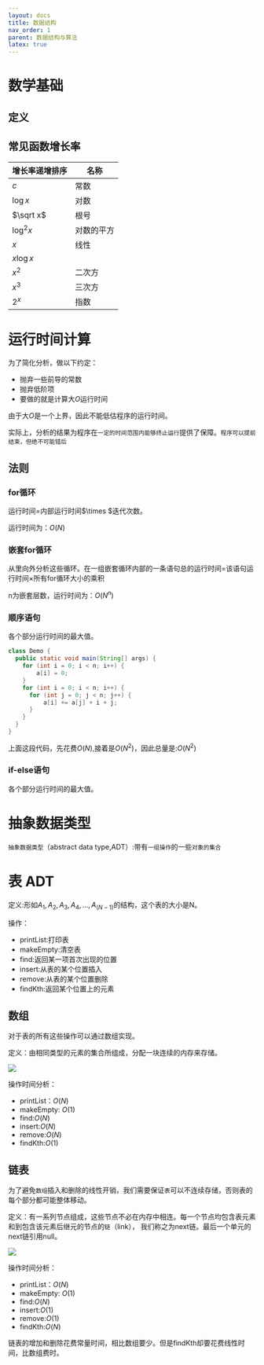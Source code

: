 ```yaml
---
layout: docs
title: 数据结构
nav_order: 1
parent: 数据结构与算法
latex: true
---
```


# 数学基础

## 定义



## 常见函数增长率

| 增长率递增排序 | 名称       |
| -------------- | ---------- |
| $c$          | 常数       |
| $\log x$     | 对数       |
| $\sqrt x$    | 根号       |
| $\log^2 x$   | 对数的平方 |
| $x$          | 线性       |
| $x\log x$    |            |
| $x^2$        | 二次方     |
| $x^3$        | 三次方     |
| $2^x$        | 指数       |

# 运行时间计算

为了简化分析，做以下约定：
- 抛弃一些前导的常数
- 抛弃低阶项
- 要做的就是计算大$O$运行时间

由于大$O$是一个上界，因此不能低估程序的运行时间。

实际上，分析的结果为程序在`一定的时间范围内能够终止运行`提供了保障。`程序可以提前结束，但绝不可能错后`


## 法则

### for循环

运行时间=内部运行时间$\times $迭代次数。

运行时间为：$O(N)$

### 嵌套for循环

从里向外分析这些循环。在一组嵌套循环内部的一条语句总的运行时间=该语句运行时间$\times$所有for循环大小的乘积

n为嵌套层数，运行时间为：$O(N^n)$

### 顺序语句

各个部分运行时间的最大值。

```java
class Demo {
  public static void main(String[] args) {
    for (int i = 0; i < n; i++) {
        a[i] = 0;
    }
    for (int i = 0; i < n; i++) {
      for (int j = 0; j < n; j++) {
          a[i] += a[j] + i + j;
      }
    }
  }
}
```

上面这段代码，先花费$O(N)$,接着是$O(N^2)$，因此总量是:$O(N^2)$

### if-else语句

各个部分运行时间的最大值。


# 抽象数据类型

`抽象数据类型`（abstract data type,ADT）:带有`一组操作`的一些`对象的集合`

# 表 ADT

定义:形如$A_1,A_2,A_3,A_4,...,A_(N-1)$的结构，这个表的大小是N。

操作：
- printList:打印表
- makeEmpty:清空表
- find:返回某一项首次出现的位置
- insert:从表的某个位置插入
- remove:从表的某个位置删除
- findKth:返回某个位置上的元素


## 数组

对于表的所有这些操作可以通过数组实现。

定义：由相同类型的元素的集合所组成，分配一块连续的内存来存储。

![](https://cdn.jsdelivr.net/gh/guosonglu/images@master/blog-img/202110181055637.png)

操作时间分析：
- printList：$O(N)$
- makeEmpty: $O(1)$
- find:$O(N)$
- insert:$O(N)$
- remove:$O(N)$
- findKth:$O(1)$

## 链表

为了避免`数组`插入和删除的线性开销，我们需要保证`表`可以不连续存储，否则表的每个部分都可能整体移动。

定义：有一系列节点组成，这些节点不必在内存中相连。每一个节点均包含表元素和到包含该元素后继元的节点的`链`（link），
我们称之为next链。最后一个单元的next链引用null。

![](https://cdn.jsdelivr.net/gh/guosonglu/images@master/blog-img/202110181056868.png)

操作时间分析：
- printList：$O(N)$
- makeEmpty: $O(1)$
- find:$O(N)$
- insert:$O(1)$
- remove:$O(1)$
- findKth:$O(N)$

链表的增加和删除花费常量时间，相比数组要少。但是findKth却要花费线性时间，比数组费时。

